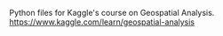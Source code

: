 Python files for Kaggle's course on Geospatial Analysis.
https://www.kaggle.com/learn/geospatial-analysis
